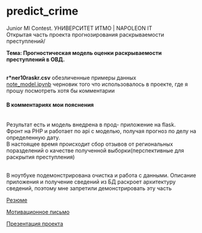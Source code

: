 # predict_crime
Junior Ml Contest. УНИВЕРСИТЕТ ИТМО   |   NAPOLEON IT <br>
Открытая часть проекта прогнозирования раскрываемости преступлений/

**Тема: Прогностическая модель оценки раскрываемости преступлений в ОВД.**<br><br>


**r*ner10raskr.csv** обезличенные примеры данных <br>
[note_model.ipynb](https://github.com/narushev/predict_crime/blob/main/note_model.ipynb) черновик того что использовалось в проекте, где я прошу посмотреть хотя бы комментарии<br>
#### В комментариях мои пояснения<br><br>


Результат есть и модель внедрена в прод- приложение на flask.<br>
Фронт на PHP и работает по api с моделью, получая прогноз по делу на определенную дату.<br>
В настоящее время происходит сбор отзывов от региональных поразделений о качестве полученной выборки(перспективные для раскрытия преступления)
<br><br>

В ноутбуке подемонстрирована очистка и работа с данными.
Описание приложения и получение сведений из БД раскроет архитектуру сведений, поэтому мне запретили демонстрировать эту часть

[Резюме](https://docs.google.com/document/d/13mscbyGV_OvM5KnmDi0YIrg-sWpPV_KoPoTp_pdUPr8/edit?usp=sharing)

[Мотивационное письмо](https://docs.google.com/document/d/1bPeYhqfjMm24W3djowK0BOqbn0zH_jLGlY2LuMXf4s8/edit?usp=sharing)

[Презентация проекта](https://docs.google.com/presentation/d/1Af4H3SdRKmU-1c6IlkZvoOgzIEd95zjsg-OstDHiR-U/edit?usp=sharing)
